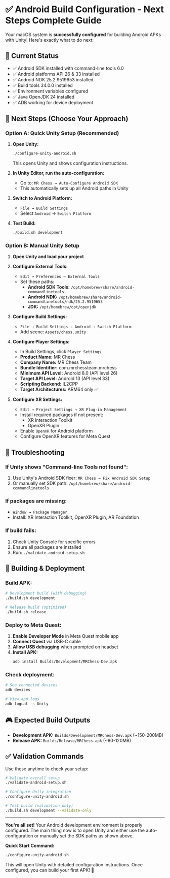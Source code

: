 # ✅ Android Build Configuration - Next Steps Complete Guide

Your macOS system is **successfully configured** for building Android APKs with Unity! Here's exactly what to do next:

## 🎯 Current Status
- ✅ Android SDK installed with command-line tools 6.0
- ✅ Android platforms API 26 & 33 installed  
- ✅ Android NDK 25.2.9519653 installed
- ✅ Build tools 34.0.0 installed
- ✅ Environment variables configured
- ✅ Java OpenJDK 24 installed
- ✅ ADB working for device deployment

## 🚀 Next Steps (Choose Your Approach)

### Option A: Quick Unity Setup (Recommended)

1. **Open Unity:**
   ```bash
   ./configure-unity-android.sh
   ```
   This opens Unity and shows configuration instructions.

2. **In Unity Editor, run the auto-configuration:**
   - Go to: `MR Chess → Auto-Configure Android SDK`
   - This automatically sets up all Android paths in Unity

3. **Switch to Android Platform:**
   - `File → Build Settings`
   - Select `Android` → `Switch Platform`

4. **Test Build:**
   ```bash
   ./build.sh development
   ```

### Option B: Manual Unity Setup

1. **Open Unity and load your project**

2. **Configure External Tools:**
   - `Edit → Preferences → External Tools`
   - Set these paths:
     - **Android SDK Tools:** `/opt/homebrew/share/android-commandlinetools`
     - **Android NDK:** `/opt/homebrew/share/android-commandlinetools/ndk/25.2.9519653`
     - **JDK:** `/opt/homebrew/opt/openjdk`

3. **Configure Build Settings:**
   - `File → Build Settings → Android → Switch Platform`
   - Add scene: `Assets/chess.unity`

4. **Configure Player Settings:**
   - In Build Settings, click `Player Settings`
   - **Product Name:** MR Chess
   - **Company Name:** MR Chess Team
   - **Bundle Identifier:** com.mrchessteam.mrchess
   - **Minimum API Level:** Android 8.0 (API level 26)
   - **Target API Level:** Android 13 (API level 33)
   - **Scripting Backend:** IL2CPP
   - **Target Architectures:** ARM64 only ✅

5. **Configure XR Settings:**
   - `Edit → Project Settings → XR Plug-in Management`
   - Install required packages if not present:
     - XR Interaction Toolkit
     - OpenXR Plugin
   - Enable `OpenXR` for Android platform
   - Configure OpenXR features for Meta Quest

## 🔧 Troubleshooting

### If Unity shows "Command-line Tools not found":
1. Use Unity's Android SDK fixer: `MR Chess → Fix Android SDK Setup`
2. Or manually set SDK path: `/opt/homebrew/share/android-commandlinetools`

### If packages are missing:
- `Window → Package Manager`
- Install: XR Interaction Toolkit, OpenXR Plugin, AR Foundation

### If build fails:
1. Check Unity Console for specific errors
2. Ensure all packages are installed
3. Run: `./validate-android-setup.sh`

## 📱 Building & Deployment

### Build APK:
```bash
# Development build (with debugging)
./build.sh development

# Release build (optimized)
./build.sh release
```

### Deploy to Meta Quest:
1. **Enable Developer Mode** in Meta Quest mobile app
2. **Connect Quest** via USB-C cable
3. **Allow USB debugging** when prompted on headset
4. **Install APK:**
   ```bash
   adb install Builds/Development/MRChess-Dev.apk
   ```

### Check deployment:
```bash
# See connected devices
adb devices

# View app logs
adb logcat -s Unity
```

## 🎮 Expected Build Outputs

- **Development APK:** `Builds/Development/MRChess-Dev.apk` (~150-200MB)
- **Release APK:** `Builds/Release/MRChess.apk` (~80-120MB)

## ✅ Validation Commands

Use these anytime to check your setup:
```bash
# Validate overall setup
./validate-android-setup.sh

# Configure Unity integration  
./configure-unity-android.sh

# Test build (validation only)
./build.sh development --validate-only
```

---

**You're all set!** Your Android development environment is properly configured. The main thing now is to open Unity and either use the auto-configuration or manually set the SDK paths as shown above.

**Quick Start Command:**
```bash
./configure-unity-android.sh
```

This will open Unity with detailed configuration instructions. Once configured, you can build your first APK! 🚀

